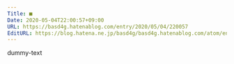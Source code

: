 ```yaml
---
Title: ■
Date: 2020-05-04T22:00:57+09:00
URL: https://basd4g.hatenablog.com/entry/2020/05/04/220057
EditURL: https://blog.hatena.ne.jp/basd4g/basd4g.hatenablog.com/atom/entry/26006613561709096
---
```


dummy-text
